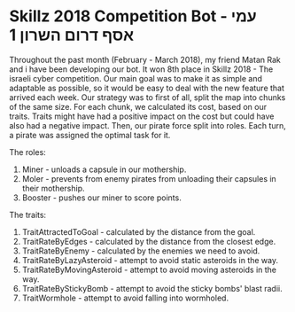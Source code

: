 # Skillz 2018 Competition Bot - עמי אסף דרום השרון 1

Throughout the past month (February - March 2018), my friend Matan Rak and i have been developing our bot. 
It won 8th place in Skillz 2018 - The israeli cyber competition.
Our main goal was to make it as simple and adaptable as possible, so it would be easy to deal with the new feature that arrived each week.
Our strategy was to first of all, split the map into chunks of the same size. For each chunk, we calculated its cost, based on our traits. Traits might have had a positive impact on the cost but could have also had a negative impact. Then, our pirate force split into roles. Each turn, a pirate was assigned the optimal task for it.

The roles:
  1. Miner - unloads a capsule in our mothership.
  2. Moler - prevents from enemy pirates from unloading their capsules in their mothership. 
  3. Booster - pushes our miner to score points.
  
The traits:
  1. TraitAttractedToGoal - calculated by the distance from the goal.
  2. TraitRateByEdges - calculated by the distance from the closest edge.
  3. TraitRateByEnemy - calculated by the enemies we need to avoid.
  4. TraitRateByLazyAsteroid - attempt to avoid static asteroids in the way.
  5. TraitRateByMovingAsteroid - attempt to avoid moving asteroids in the way.
  6. TraitRateByStickyBomb - attempt to avoid the sticky bombs' blast radii.
  7. TraitWormhole - attempt to avoid falling into wormholed.
